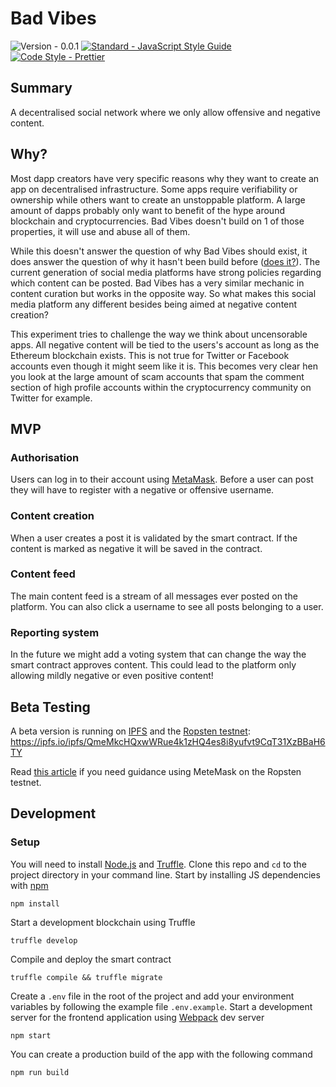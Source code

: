 # Bad Vibes

![Version - 0.0.1](https://img.shields.io/badge/version-0.0.1-brightgreen.svg)
[![Standard - JavaScript Style Guide](https://img.shields.io/badge/code_style-standard-brightgreen.svg)](https://standardjs.com)
[![Code Style - Prettier](https://img.shields.io/badge/code_style-prettier-ff69b4.svg)](https://github.com/prettier/prettier)

## Summary

A decentralised social network where we only allow offensive and negative content.

## Why?

Most dapp creators have very specific reasons why they want to create an app on decentralised infrastructure. Some apps require verifiability or ownership while others want to create an unstoppable platform. A large amount of dapps probably only want to benefit of the hype around blockchain and cryptocurrencies. Bad Vibes doesn't build on 1 of those properties, it will use and abuse all of them.

While this doesn't answer the question of why Bad Vibes should exist, it does answer the question of why it hasn't been build before ([does it?](https://github.com/wardoost/bad-vibes/issues/1)). The current generation of social media platforms have strong policies regarding which content can be posted. Bad Vibes has a very similar mechanic in content curation but works in the opposite way. So what makes this social media platform any different besides being aimed at negative content creation?

This experiment tries to challenge the way we think about uncensorable apps. All negative content will be tied to the users's account as long as the Ethereum blockchain exists. This is not true for Twitter or Facebook accounts even though it might seem like it is. This becomes very clear hen you look at the large amount of scam accounts that spam the comment section of high profile accounts within the cryptocurrency community on Twitter for example.

## MVP

### Authorisation

Users can log in to their account using [MetaMask](https://metamask.io/). Before a user can post they will have to register with a negative or offensive username.

### Content creation

When a user creates a post it is validated by the smart contract. If the content is marked as negative it will be saved in the contract.

### Content feed

The main content feed is a stream of all messages ever posted on the platform. You can also click a username to see all posts belonging to a user.

### Reporting system

In the future we might add a voting system that can change the way the smart contract approves content. This could lead to the platform only allowing mildly negative or even positive content!

## Beta Testing

A beta version is running on [IPFS](https://ipfs.io/) and the [Ropsten testnet](https://ropsten.etherscan.io/address/0xe4ab0ef28faf00d79e1cc49fbc5e4eb316f067bf): https://ipfs.io/ipfs/QmeMkcHQxwWRue4k1zHQ4es8i8yufvt9CqT31XzBBaH6TY

Read [this article](https://medium.com/@FairGameOnline/meta-mask-install-and-rosten-test-eth-request-guide-3fddf2c3df52) if you need guidance using MeteMask on the Ropsten testnet.

## Development

### Setup

You will need to install [Node.js](https://nodejs.org/) and [Truffle](http://truffleframework.com/). Clone this repo and `cd` to the project directory in your command line. Start by installing JS dependencies with [npm](https://www.npmjs.com/)

```
npm install
```

Start a development blockchain using Truffle

```
truffle develop
```

Compile and deploy the smart contract

```
truffle compile && truffle migrate
```

Create a `.env` file in the root of the project and add your environment variables by following the example file `.env.example`. Start a development server for the frontend application using [Webpack](https://webpack.js.org/) dev server

```
npm start
```

You can create a production build of the app with the following command

```
npm run build
```
